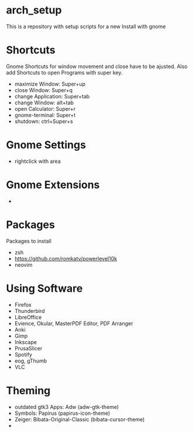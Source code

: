 # arch_setup
This is a repository with setup scripts for a new Install with gnome 

# Shortcuts
Gnome Shortcuts for window movement and close have to be ajusted. Also add Shortcuts to open Programs with super key.
- maximize Window: Super+up
- close Window: Super+q
- change Application: Super+tab
- change Window: alt+tab
- open Calculator: Super+r
- gnome-terminal: Super+t
- shutdown: ctrl+Super+s

# Gnome Settings
- rightclick with area

# Gnome Extensions
- 

# Packages
Packages to install
- zsh
- https://github.com/romkatv/powerlevel10k
- neovim

# Using Software
- Firefox
- Thunderbird
- LibreOffice
- Evience, Okular, MasterPDF Editor, PDF Arranger
- Anki
- Gimp
- Inkscape
- PrusaSlicer
- Spotify
- eog, gThumb
- VLC

# Theming
- outdated gtk3 Apps: Adw (adw-gtk-theme)
- Symbols: Papirus (papirus-icon-theme)
- Zeiger: Bibata-Original-Classic (bibata-cursor-theme)
- 
